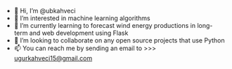 - 👋 Hi, I’m @ubkahveci
- 👀 I’m interested in machine learning algorithms
- 🌱 I’m currently learning to forecast wind energy productions in long-term and web development using Flask
- 💞️ I’m looking to collaborate on any open source projects that use Python
- 📫 You can reach me by sending an email to >>> ugurkahveci15@gmail.com 

<!---
ubkahveci/ubkahveci is a ✨ special ✨ repository because its `README.md` (this file) appears on your GitHub profile.
You can click the Preview link to take a look at your changes.
--->

